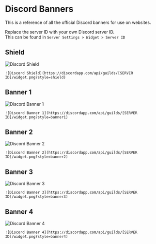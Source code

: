 # Discord Banners
This is a reference of all the official Discord banners for use on websites.

Replace the server ID with your own Discord server ID.<br> 
This can be found in `Server Settings > Widget > Server ID` 

## Shield
![Discord Shield](https://discordapp.com/api/guilds/127498813903601664/widget.png?style=shield)
```
![Discord Shield](https://discordapp.com/api/guilds/[SERVER ID]/widget.png?style=shield)
```
## Banner 1
![Discord Banner 1](https://discordapp.com/api/guilds/127498813903601664/widget.png?style=banner1)
```
![Discord Banner 1](https://discordapp.com/api/guilds/[SERVER ID]/widget.png?style=banner1)
```
## Banner 2
![Discord Banner 2](https://discordapp.com/api/guilds/127498813903601664/widget.png?style=banner2)
```
![Discord Banner 2](https://discordapp.com/api/guilds/[SERVER ID]/widget.png?style=banner2)
```
## Banner 3
![Discord Banner 3](https://discordapp.com/api/guilds/127498813903601664/widget.png?style=banner3)
```
![Discord Banner 3](https://discordapp.com/api/guilds/[SERVER ID]/widget.png?style=banner3)
```
## Banner 4
![Discord Banner 4](https://discordapp.com/api/guilds/127498813903601664/widget.png?style=banner4)
```
![Discord Banner 4](https://discordapp.com/api/guilds/[SERVER ID]/widget.png?style=banner4)
```
